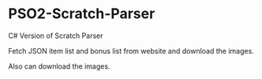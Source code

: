 # PSO2-Scratch-Parser

C# Version of Scratch Parser

Fetch JSON item list and bonus list from website and download the images.

Also can download the images.
